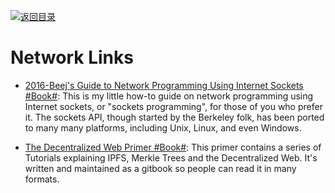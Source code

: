 [![返回目录](https://user-images.githubusercontent.com/5803001/38079637-ff0abcf0-3371-11e8-9b76-ad651620afc7.jpg)](https://github.com/wxyyxc1992/Awesome-Lists) 

# Network Links

* [2016-Beej's Guide to Network Programming Using Internet Sockets #Book#](http://beej.us/guide/bgnet/): This is my little how-to guide on network programming using Internet sockets, or "sockets programming", for those of you who prefer it. The sockets API, though started by the Berkeley folk, has been ported to many many platforms, including Unix, Linux, and even Windows.

* [The Decentralized Web Primer #Book#](https://parg.co/U3D): This primer contains a series of Tutorials explaining IPFS, Merkle Trees and the Decentralized Web. It's written and maintained as a gitbook so people can read it in many formats.
